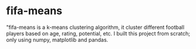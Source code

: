 # fifa-means
"fifa-means is a k-means clustering algorithm, it cluster different football players based on age, rating, potential, etc. I built this project from scratch; only using numpy, matplotlib and pandas. 
